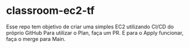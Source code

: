 # classroom-ec2-tf

Esse repo tem objetivo de criar uma simples EC2 utilizando CI/CD do próprio GitHub
Para utilizar o Plan, faça um PR. E para o Apply funcionar, faça o merge para Main.